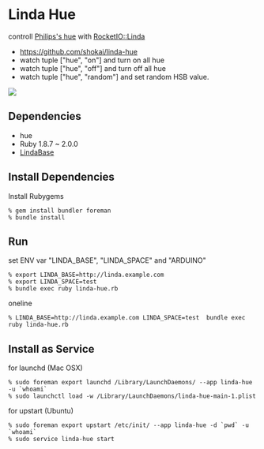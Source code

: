 Linda Hue
=========
controll [Philips's hue](http://www.meethue.com) with [RocketIO::Linda](https://github.com/shokai/sinatra-rocketio-linda)

* https://github.com/shokai/linda-hue
* watch tuple ["hue", "on"] and turn on all hue
* watch tuple ["hue", "off"] and turn off all hue
* watch tuple ["hue", "random"] and set random HSB value.

<img src="http://gyazo.com/bd7c937a43d3c272aa0dfa46f76d6282.gif">


Dependencies
------------
- hue
- Ruby 1.8.7 ~ 2.0.0
- [LindaBase](https://github.com/shokai/linda-base)


Install Dependencies
--------------------

Install Rubygems

    % gem install bundler foreman
    % bundle install


Run
---

set ENV var "LINDA_BASE", "LINDA_SPACE" and "ARDUINO"

    % export LINDA_BASE=http://linda.example.com
    % export LINDA_SPACE=test
    % bundle exec ruby linda-hue.rb


oneline

    % LINDA_BASE=http://linda.example.com LINDA_SPACE=test  bundle exec ruby linda-hue.rb


Install as Service
------------------

for launchd (Mac OSX)

    % sudo foreman export launchd /Library/LaunchDaemons/ --app linda-hue -u `whoami`
    % sudo launchctl load -w /Library/LaunchDaemons/linda-hue-main-1.plist


for upstart (Ubuntu)

    % sudo foreman export upstart /etc/init/ --app linda-hue -d `pwd` -u `whoami`
    % sudo service linda-hue start
